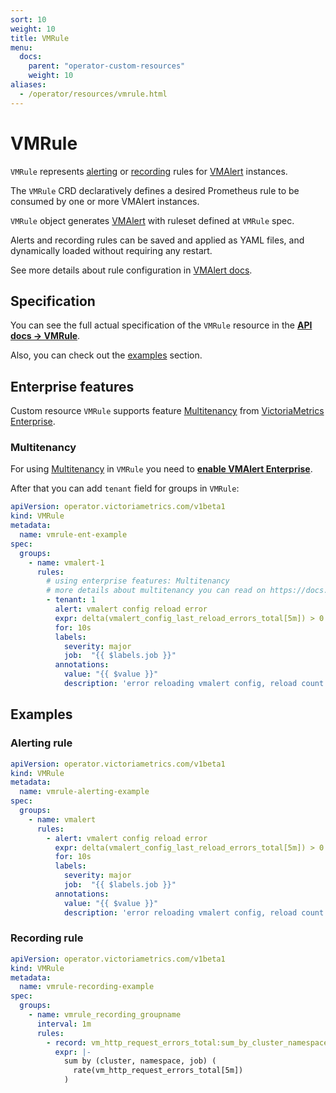 ```yaml
---
sort: 10
weight: 10
title: VMRule
menu:
  docs:
    parent: "operator-custom-resources"
    weight: 10
aliases:
  - /operator/resources/vmrule.html
---
```


# VMRule

`VMRule` represents [alerting](https://prometheus.io/docs/prometheus/latest/configuration/alerting_rules/)
or [recording](https://prometheus.io/docs/prometheus/latest/configuration/recording_rules/) rules 
for [VMAlert](./vmalert.md) instances.

The `VMRule` CRD declaratively defines a desired Prometheus rule to be consumed by one or more VMAlert instances.

`VMRule` object generates [VMAlert](./vmalert.md) 
with ruleset defined at `VMRule` spec.

Alerts and recording rules can be saved and applied as YAML files, and dynamically loaded without requiring any restart.

See more details about rule configuration in [VMAlert docs](https://docs.victoriametrics.com/vmalert.html#quickstart).

## Specification

You can see the full actual specification of the `VMRule` resource in
the **[API docs -> VMRule](../api.md#vmrule)**.

Also, you can check out the [examples](#examples) section.

## Enterprise features

Custom resource `VMRule` supports feature [Multitenancy](https://docs.victoriametrics.com/vmalert.html#multitenancy)
from [VictoriaMetrics Enterprise](https://docs.victoriametrics.com/enterprise.html#victoriametrics-enterprise).

### Multitenancy

For using [Multitenancy](https://docs.victoriametrics.com/vmalert.html#multitenancy) in `VMRule`
you need to **[enable VMAlert Enterprise](./vmalert.md#enterprise-features)**.

After that you can add `tenant` field for groups in `VMRule`:

```yaml
apiVersion: operator.victoriametrics.com/v1beta1
kind: VMRule
metadata:
  name: vmrule-ent-example
spec:
  groups:
    - name: vmalert-1
      rules:
        # using enterprise features: Multitenancy
        # more details about multitenancy you can read on https://docs.victoriametrics.com/vmalert.html#multitenancy
        - tenant: 1
          alert: vmalert config reload error
          expr: delta(vmalert_config_last_reload_errors_total[5m]) > 0
          for: 10s
          labels:
            severity: major
            job:  "{{ $labels.job }}"
          annotations:
            value: "{{ $value }}"
            description: 'error reloading vmalert config, reload count for 5 min {{ $value }}'
```

## Examples

### Alerting rule

```yaml
apiVersion: operator.victoriametrics.com/v1beta1
kind: VMRule
metadata:
  name: vmrule-alerting-example
spec:
  groups:
    - name: vmalert
      rules:
        - alert: vmalert config reload error
          expr: delta(vmalert_config_last_reload_errors_total[5m]) > 0
          for: 10s
          labels:
            severity: major
            job:  "{{ $labels.job }}"
          annotations:
            value: "{{ $value }}"
            description: 'error reloading vmalert config, reload count for 5 min {{ $value }}'
```

### Recording rule

```yaml
apiVersion: operator.victoriametrics.com/v1beta1
kind: VMRule
metadata:
  name: vmrule-recording-example
spec:
  groups:
    - name: vmrule_recording_groupname
      interval: 1m
      rules:
        - record: vm_http_request_errors_total:sum_by_cluster_namespace_job:rate:5m
          expr: |-
            sum by (cluster, namespace, job) (
              rate(vm_http_request_errors_total[5m])
            )
```
